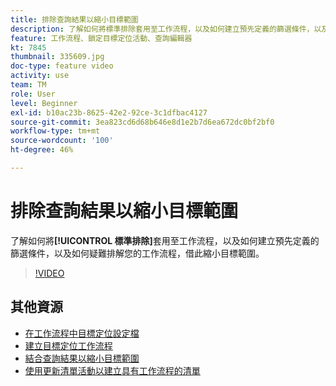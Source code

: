 ```yaml
---
title: 排除查詢結果以縮小目標範圍
description: 了解如何將標準排除套用至工作流程，以及如何建立預先定義的篩選條件，以及如何疑難排解您的工作流程，借此縮小目標範圍。
feature: 工作流程、鎖定目標定位活動、查詢編輯器
kt: 7845
thumbnail: 335609.jpg
doc-type: feature video
activity: use
team: TM
role: User
level: Beginner
exl-id: b10ac23b-8625-42e2-92ce-3c1dfbac4127
source-git-commit: 3ea823cd6d68b646e8d1e2b7d6ea672dc0bf2bf0
workflow-type: tm+mt
source-wordcount: '100'
ht-degree: 46%

---
```


# 排除查詢結果以縮小目標範圍

了解如何將&#x200B;**[!UICONTROL 標準排除]**&#x200B;套用至工作流程，以及如何建立預先定義的篩選條件，以及如何疑難排解您的工作流程，借此縮小目標範圍。

>[!VIDEO](https://video.tv.adobe.com/v/335609?quality=12)

## 其他資源

* [在工作流程中目標定位設定檔](/help/profile-management/target-profiles-in-a-workflow.md)
* [建立目標定位工作流程](/help/process-management/create-a-targeting-workflow.md)
* [結合查詢結果以縮小目標範圍](/help/process-management/refine-targets-by-combining-query-results.md)
* [使用更新清單活動以建立具有工作流程的清單](/help/process-management/use-the-update-list-activity.md)
